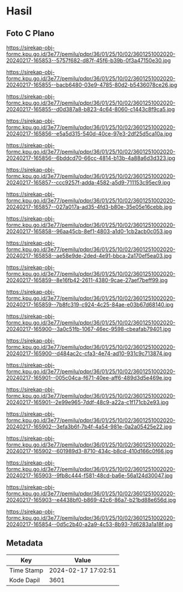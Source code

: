 # Hasil

## Foto C Plano

https://sirekap-obj-formc.kpu.go.id/3e77/pemilu/pdpr/36/01/25/10/02/3601251002020-20240217-165853--5757f682-d87f-45f6-b39b-0f3a47150e30.jpg

https://sirekap-obj-formc.kpu.go.id/3e77/pemilu/pdpr/36/01/25/10/02/3601251002020-20240217-165855--bacb6480-03e9-4785-80d2-b5436078ce26.jpg

https://sirekap-obj-formc.kpu.go.id/3e77/pemilu/pdpr/36/01/25/10/02/3601251002020-20240217-165855--d0d387a8-b823-4c64-8060-c1443c8f9ca5.jpg

https://sirekap-obj-formc.kpu.go.id/3e77/pemilu/pdpr/36/01/25/10/02/3601251002020-20240217-165856--e5a5d315-540d-40ce-97e3-2df25d5ca10a.jpg

https://sirekap-obj-formc.kpu.go.id/3e77/pemilu/pdpr/36/01/25/10/02/3601251002020-20240217-165856--6bddcd70-66cc-4814-b13b-4a88a6d3d323.jpg

https://sirekap-obj-formc.kpu.go.id/3e77/pemilu/pdpr/36/01/25/10/02/3601251002020-20240217-165857--ccc9257f-adda-4582-a5d9-711153c95ec9.jpg

https://sirekap-obj-formc.kpu.go.id/3e77/pemilu/pdpr/36/01/25/10/02/3601251002020-20240217-165857--027a017a-ad35-4fd3-b80e-35e05e16cebb.jpg

https://sirekap-obj-formc.kpu.go.id/3e77/pemilu/pdpr/36/01/25/10/02/3601251002020-20240217-165858--96aa45cb-8ef1-4803-a1d0-1cb2acb0c053.jpg

https://sirekap-obj-formc.kpu.go.id/3e77/pemilu/pdpr/36/01/25/10/02/3601251002020-20240217-165858--ae58e9de-2ded-4e91-bbca-2a170ef5ea03.jpg

https://sirekap-obj-formc.kpu.go.id/3e77/pemilu/pdpr/36/01/25/10/02/3601251002020-20240217-165859--8e16fb42-2611-4380-9cae-27aef7beff99.jpg

https://sirekap-obj-formc.kpu.go.id/3e77/pemilu/pdpr/36/01/25/10/02/3601251002020-20240217-165859--7b8fc319-c924-4c25-84ae-e03b67d68140.jpg

https://sirekap-obj-formc.kpu.go.id/3e77/pemilu/pdpr/36/01/25/10/02/3601251002020-20240217-165900--3a0c51fb-1067-46ec-9598-cbeafab79401.jpg

https://sirekap-obj-formc.kpu.go.id/3e77/pemilu/pdpr/36/01/25/10/02/3601251002020-20240217-165900--d484ac2c-cfa3-4e74-ad10-931c9c713874.jpg

https://sirekap-obj-formc.kpu.go.id/3e77/pemilu/pdpr/36/01/25/10/02/3601251002020-20240217-165901--005c04ca-f671-40ee-aff6-489d3d5e469e.jpg

https://sirekap-obj-formc.kpu.go.id/3e77/pemilu/pdpr/36/01/25/10/02/3601251002020-20240217-165901--2e99e965-7ddf-48c9-a22a-c1f171cb2e93.jpg

https://sirekap-obj-formc.kpu.go.id/3e77/pemilu/pdpr/36/01/25/10/02/3601251002020-20240217-165902--3efa3b6f-7b4f-4a54-981e-0a2a05425e22.jpg

https://sirekap-obj-formc.kpu.go.id/3e77/pemilu/pdpr/36/01/25/10/02/3601251002020-20240217-165902--601989d3-8710-434c-b8cd-410d166c0f66.jpg

https://sirekap-obj-formc.kpu.go.id/3e77/pemilu/pdpr/36/01/25/10/02/3601251002020-20240217-165903--9fb8c444-f581-48cd-ba6e-56a124d30047.jpg

https://sirekap-obj-formc.kpu.go.id/3e77/pemilu/pdpr/36/01/25/10/02/3601251002020-20240217-165903--e4438bf0-b869-42c6-86a7-b21bd88e656d.jpg

https://sirekap-obj-formc.kpu.go.id/3e77/pemilu/pdpr/36/01/25/10/02/3601251002020-20240217-165854--0d5c2b40-a2a9-4c53-8b93-7d6283a1a18f.jpg


## Metadata

| Key        | Value               |
| ---------- | ------------------- |
| Time Stamp | 2024-02-17 17:02:51 |
| Kode Dapil | 3601                |



